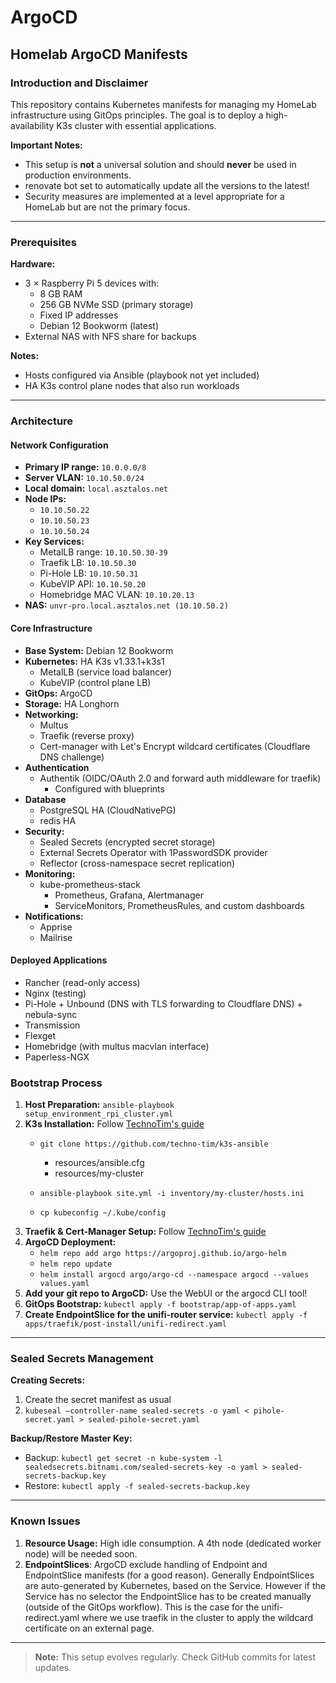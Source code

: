 # ArgoCD
## Homelab ArgoCD Manifests
### Introduction and Disclaimer
This repository contains Kubernetes manifests for managing my HomeLab infrastructure using GitOps principles. The goal is to deploy a high-availability K3s cluster with essential applications.

**Important Notes:**
- This setup is **not** a universal solution and should **never** be used in production environments.
- renovate bot set to automatically update all the versions to the latest!
- Security measures are implemented at a level appropriate for a HomeLab but are not the primary focus.

---

### Prerequisites
**Hardware:**
- 3 × Raspberry Pi 5 devices with:
  - 8 GB RAM
  - 256 GB NVMe SSD (primary storage)
  - Fixed IP addresses
  - Debian 12 Bookworm (latest)
- External NAS with NFS share for backups

**Notes:**
- Hosts configured via Ansible (playbook not yet included)
- HA K3s control plane nodes that also run workloads

---

### Architecture
#### Network Configuration
- **Primary IP range:** `10.0.0.0/8`
- **Server VLAN:** `10.10.50.0/24`
- **Local domain:** `local.asztalos.net`
- **Node IPs:**
  - `10.10.50.22`
  - `10.10.50.23`
  - `10.10.50.24`
- **Key Services:**
  - MetalLB range: `10.10.50.30-39`
  - Traefik LB: `10.10.50.30`
  - Pi-Hole LB: `10.10.50.31`
  - KubeVIP API: `10.10.50.20`
  - Homebridge MAC VLAN: `10.10.20.13`
- **NAS:** `unvr-pro.local.asztalos.net (10.10.50.2)`

#### Core Infrastructure
- **Base System:** Debian 12 Bookworm
- **Kubernetes:** HA K3s v1.33.1+k3s1
  - MetalLB (service load balancer)
  - KubeVIP (control plane LB)
- **GitOps:** ArgoCD
- **Storage:** HA Longhorn
- **Networking:**
  - Multus
  - Traefik (reverse proxy)
  - Cert-manager with Let's Encrypt wildcard certificates (Cloudflare DNS challenge)
- **Authentication**
  - Authentik (OIDC/OAuth 2.0 and forward auth middleware for traefik)
    - Configured with blueprints
- **Database**
  - PostgreSQL HA (CloudNativePG)
  - redis HA
- **Security:**
  - Sealed Secrets (encrypted secret storage)
  - External Secrets Operator with 1PasswordSDK provider
  - Reflector (cross-namespace secret replication)
- **Monitoring:**
  - kube-prometheus-stack
    - Prometheus, Grafana, Alertmanager
    - ServiceMonitors, PrometheusRules, and custom dashboards
- **Notifications:**
  - Apprise
  - Mailrise

#### Deployed Applications
- Rancher (read-only access)
- Nginx (testing)
- Pi-Hole + Unbound (DNS with TLS forwarding to Cloudflare DNS) + nebula-sync
- Transmission
- Flexget
- Homebridge (with multus macvlan interface)
- Paperless-NGX

### Bootstrap Process
1. **Host Preparation:**
    `ansible-playbook setup_environment_rpi_cluster.yml`
2. **K3s Installation:**
Follow [TechnoTim's guide](https://technotim.live/posts/k3s-etcd-ansible/)
    * `git clone https://github.com/techno-tim/k3s-ansible`

      * resources/ansible.cfg
      * resources/my-cluster
    * `ansible-playbook site.yml -i inventory/my-cluster/hosts.ini`
    * `cp kubeconfig ~/.kube/config`
3. **Traefik & Cert-Manager Setup:**
Follow [TechnoTim's guide](https://technotim.live/posts/kube-traefik-cert-manager-le/)
4. **ArgoCD Deployment:**
    * `helm repo add argo https://argoproj.github.io/argo-helm`
    * `helm repo update`
    * `helm install argocd argo/argo-cd --namespace argocd --values values.yaml`
5. **Add your git repo to ArgoCD:**
Use the WebUI or the argocd CLI tool!
6. **GitOps Bootstrap:**
`kubectl apply -f bootstrap/app-of-apps.yaml`
7. **Create EndpointSlice for the unifi-router service:**
`kubectl apply -f apps/traefik/post-install/unifi-redirect.yaml`

---

### Sealed Secrets Management
**Creating Secrets:**
1. Create the secret manifest as usual
2. `kubeseal –controller-name sealed-secrets -o yaml < pihole-secret.yaml > sealed-pihole-secret.yaml`

**Backup/Restore Master Key:**
* Backup:
`kubectl get secret -n kube-system -l sealedsecrets.bitnami.com/sealed-secrets-key -o yaml > sealed-secrets-backup.key`
* Restore:
`kubectl apply -f sealed-secrets-backup.key`

---

### Known Issues
1. **Resource Usage:** High idle consumption. A 4th node (dedicated worker node) will be needed soon.
2. **EndpointSlices**: ArgoCD exclude handling of Endpoint and EndpointSlice manifests (for a good reason). Generally EndpointSlices are auto-generated by Kubernetes, based on the Service. However if the Service has no selector the EndpointSlice has to be created manually (outside of the GitOps workflow). This is the case for the unifi-redirect.yaml where we use traefik in the cluster to apply the wildcard certificate on an external page.
---

> **Note:** This setup evolves regularly. Check GitHub commits for latest updates.

